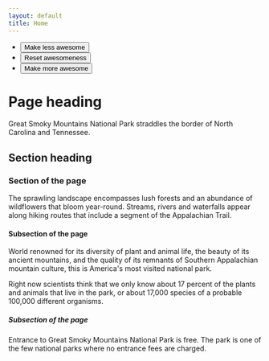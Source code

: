 ```yaml
---
layout: default
title: Home
---
```


<ul class="usa-button-group usa-button-group--segmented">
  <li class="usa-button-group__item">
    <button class="usa-button">Make less awesome</button>
  </li>
  <li class="usa-button-group__item">
    <button class="usa-button usa-button--outline">Reset awesomeness</button>
  </li>
  <li class="usa-button-group__item">
    <button class="usa-button usa-button--outline">Make more awesome</button>
  </li>
</ul>


  <h1>Page heading</h1>
  <p class="usa-intro">
    Great Smoky Mountains National Park straddles the border of North Carolina
    and Tennessee.
  </p>

  <h2>Section heading</h2>

  <h3>Section of the page</h3>
  <p>
    The sprawling landscape encompasses lush forests and an abundance of
    wildflowers that bloom year-round. Streams, rivers and waterfalls appear
    along hiking routes that include a segment of the Appalachian Trail.
  </p>

  <h4>Subsection of the page</h4>
  <p>
    World renowned for its diversity of plant and animal life, the beauty of its
    ancient mountains, and the quality of its remnants of Southern Appalachian
    mountain culture, this is America's most visited national park.
  </p>
  <p>
    Right now scientists think that we only know about 17 percent of the plants
    and animals that live in the park, or about 17,000 species of a probable
    100,000 different organisms.
  </p>

  <h5>Subsection of the page</h5>
  <p>
    Entrance to Great Smoky Mountains National Park is free. The park is one of
    the few national parks where no entrance fees are charged.
  </p>

 
